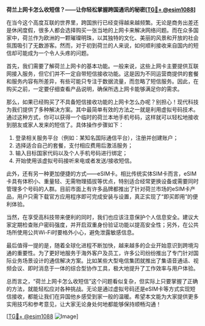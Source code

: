 **荷兰上网卡怎么收短信？——让你轻松掌握跨国通讯的秘密[[TG💪+ @esim1088](https://t.me/s/esim1088)]**

在当今这个高度互联的世界里，跨国旅行已经变得越来越频繁。无论是商务出差还是休闲度假，很多人都会选择购买一张当地的上网卡来解决网络问题。而在众多国家中，荷兰作为欧洲的一颗璀璨明珠，以其独特的文化、美丽的风景和开放的社会氛围吸引了无数游客。然而，对于初到荷兰的人来说，如何顺利接收来自国内的短信却可能成为一个令人头疼的问题。

首先，我们需要了解荷兰上网卡的基本功能。一般来说，这些上网卡主要提供互联网接入服务，但它们并不一定自带短信接收功能。这是因为不同运营商提供的套餐和服务内容有所差异，有些可能只专注于数据流量，而忽略了短信服务。因此，在购买之前，一定要仔细查看产品说明，确保所选上网卡能够满足你的需求。

那么，如果已经购买了不具备短信接收功能的上网卡怎么办呢？别担心！现代科技为我们提供了多种解决方案。其中最简单有效的方法之一就是利用虚拟号码技术。通过这种方式，你可以获得一个临时的荷兰本地手机号码，这样就可以轻松地接收到朋友或家人发来的短信了。具体操作步骤如下：

1. 登录相关服务平台（例如：某知名国际通信平台），注册并创建账户；
2. 选择适合自己的套餐，支付相应费用后激活服务；
3. 输入目标国家代码以及个人手机号码进行绑定；
4. 开始使用该虚拟号码接听来电或者发送/接收短信。

此外，还有另一种更加便捷的方式——eSIM卡。相比传统实体SIM卡而言，eSIM卡具有体积小、重量轻、无需物理插拔等优点，特别适合经常更换设备或需要同时管理多个号码的人群。目前市面上有许多品牌都推出了针对荷兰市场的eSIM卡产品，用户只需下载官方应用程序即可完成安装与设置，真正实现了“即买即用”的便利体验。

当然，在享受高科技带来便利的同时，我们也应该注意保护个人信息安全。建议大家定期检查账户密码强度，并开启双重身份验证功能以提高安全性；另外，在公共场所使用公共Wi-Fi时要格外小心，避免泄露敏感信息。

最后值得一提的是，随着全球化进程不断加快，越来越多的企业开始意识到跨境沟通的重要性。为了更好地服务于海外客户及员工，许多公司纷纷推出了专门针对国际业务场景设计的通信解决方案。比如某些大型电信集团就推出了集语音通话、视频会议、即时消息于一体的综合型协作工具，极大地提升了工作效率与用户体验。

总而言之，“荷兰上网卡怎么收短信”这个问题看似复杂，但实际上只要掌握了正确的方法，就能轻松应对各种挑战。无论是通过虚拟号码还是eSIM卡等方式实现短信接收，都能让我们在异国他乡感受到家一般的温暖。希望本文能为大家提供更多实用技巧和参考意见，让大家无论身处何地都能够保持顺畅沟通！

[[TG💪+ @esim1088](https://t.me/s/esim1088) ![Image](https://i.postimg.cc/4NQfJmqS/Snipaste-2025-05-13-00-14-12.png)]